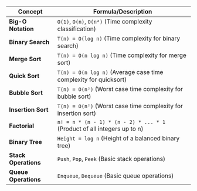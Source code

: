 | Concept                    | Formula/Description                                             |
|----------------------------|-----------------------------------------------------------------|
| **Big-O Notation**          | `O(1)`, `O(n)`, `O(n²)` (Time complexity classification)        |
| **Binary Search**           | `T(n) = O(log n)` (Time complexity for binary search)           |
| **Merge Sort**              | `T(n) = O(n log n)` (Time complexity for merge sort)            |
| **Quick Sort**              | `T(n) = O(n log n)` (Average case time complexity for quicksort)|
| **Bubble Sort**             | `T(n) = O(n²)` (Worst case time complexity for bubble sort)     |
| **Insertion Sort**          | `T(n) = O(n²)` (Worst case time complexity for insertion sort) |
| **Factorial**               | `n! = n * (n - 1) * (n - 2) * ... * 1` (Product of all integers up to n) |
| **Binary Tree**             | `Height = log n` (Height of a balanced binary tree)            |
| **Stack Operations**        | `Push`, `Pop`, `Peek` (Basic stack operations)                  |
| **Queue Operations**        | `Enqueue`, `Dequeue` (Basic queue operations)                   |
